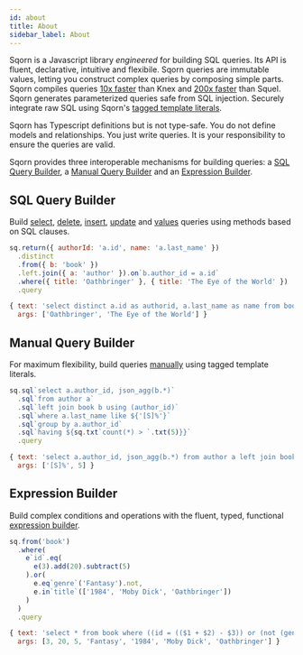 ```yaml
---
id: about
title: About
sidebar_label: About
---
```


Sqorn is a Javascript library *engineered* for building SQL queries. Its API is fluent, declarative, intuitive and flexibile. Sqorn queries are immutable values, letting you construct complex queries by composing simple parts. Sqorn compiles queries [10x faster](/benchmarks.html) than Knex and [200x faster](/benchmarks.html) than Squel. Sqorn generates parameterized queries safe from SQL injection. Securely integrate raw SQL using Sqorn's [tagged template literals](https://developer.mozilla.org/en-US/docs/Web/JavaScript/Reference/Template_literals#Tagged_templates).

Sqorn has Typescript definitions but is not type-safe. You do not define models and relationships. You just write queries. It is your responsibility to ensure the queries are valid.

Sqorn provides three interoperable mechanisms for building queries: a [SQL Query Builder](#sql-query-builder), a [Manual Query Builder](#manual-query-builder) and an [Expression Builder](#expression-builder).

## SQL Query Builder

Build [select](#select-queries), [delete](#delete-queries), [insert](#insert-queries), [update](#update-queries) and [values](#values-queries) queries using methods based on SQL clauses.

```js
sq.return({ authorId: 'a.id', name: 'a.last_name' })
  .distinct
  .from({ b: 'book' })
  .left.join({ a: 'author' }).on`b.author_id = a.id`
  .where({ title: 'Oathbringer' }, { title: 'The Eye of the World' })
  .query

{ text: 'select distinct a.id as authorid, a.last_name as name from book as b left join author a on b.author_id = a.id where (title = $1) or (title = $2)',
  args: ['Oathbringer', 'The Eye of the World'] }
```

## Manual Query Builder

For maximum flexibility, build queries [manually](#manual-queries) using tagged template literals.

```js
sq.sql`select a.author_id, json_agg(b.*)`
  .sql`from author a`
  .sql`left join book b using (author_id)`
  .sql`where a.last_name like ${'[S]%'}`
  .sql`group by a.author_id`
  .sql`having ${sq.txt`count(*) > `.txt(5)}}`
  .query

{ text: 'select a.author_id, json_agg(b.*) from author a left join book b using (author_id) where a.last_name like $1 group by a.author_id having count(*) > $2',
  args: ['[S]%', 5] }
```

## Expression Builder

Build complex conditions and operations with the fluent, typed, functional [expression builder](#expressions).

```js
sq.from('book')
  .where(
    e`id`.eq(
      e(3).add(20).subtract(5)
    ).or(
      e.eq`genre`('Fantasy').not,
      e.in`title`(['1984', 'Moby Dick', 'Oathbringer'])
    )
  )
  .query

{ text: 'select * from book where ((id = (($1 + $2) - $3)) or (not (genre = $4)) or (title in ($5, $6, $7)))',
  args: [3, 20, 5, 'Fantasy', '1984', 'Moby Dick', 'Oathbringer'] }
```
